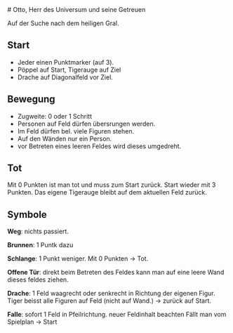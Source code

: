 <link href="http://scholarlymarkdown.com/scholdoc-distribution/css/core/scholmd-core-latest.css" rel="stylesheet"></link>
# Otto, Herr des Universum und seine Getreuen

Auf der Suche nach dem heiligen Gral.

## Start 
* Jeder einen Punktmarker (auf 3).
* Pöppel auf Start, Tigerauge auf Ziel
* Drache auf Diagonalfeld vor Ziel.

## Bewegung
* Zugweite: 0 oder 1 Schritt
* Personen auf Feld dürfen übersrungen werden.
* Im Feld dürfen bel. viele Figuren stehen.
* Auf den Wänden nur ein Person.
* vor Betreten eines leeren Feldes wird dieses umgedreht.


## Tot
Mit 0 Punkten ist man tot und muss zum Start zurück. 
Start wieder mit 3 Punkten.
 Das eigene Tigerauge bleibt auf dem aktuellen Feld zurück.

## Symbole

__Weg__: 
nichts passiert.

__Brunnen__:
1 Puntk dazu

__Schlange__:
1 Punkt weniger. Mit 0 Punkten -> Tot.

__Offene Tür__:
direkt beim Betreten des Feldes kann man auf eine leere Wand dieses feldes ziehen.

__Drache__:
1 Feld waagrecht oder senkrecht in Richtung der eigenen Figur. Tiger beisst alle Figuren auf Feld (nicht auf Wand.) -> zurück auf Start.

__Falle__:
sofort 1 Feld in Pfeilrichtung. neuer Feldinhalt beachten Fällt man vom Spielplan -> Start


